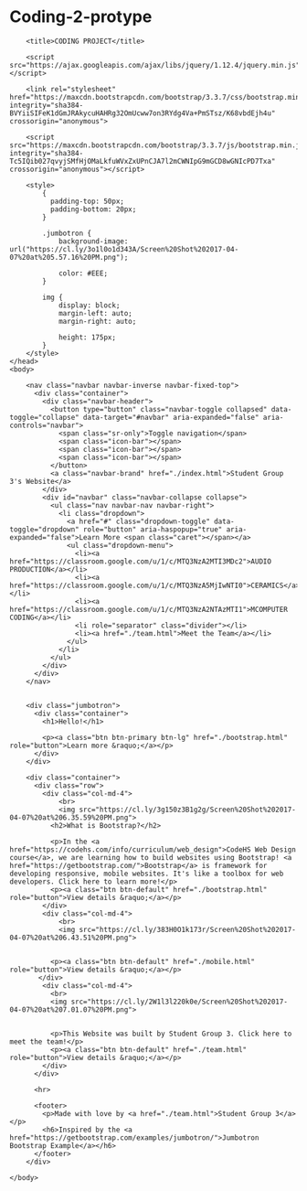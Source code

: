# Coding-2-protype
<!DOCTYPE html>
<html>
    <head>
        <meta charset="utf-8">
        <meta http-equiv="X-UA-Compatible" content="IE=edge">
        <meta name="viewport" content="width=device-width, initial-scale=1">
        
        <title>CODING PROJECT</title>
        
        <script src="https://ajax.googleapis.com/ajax/libs/jquery/1.12.4/jquery.min.js"></script>
        
        <link rel="stylesheet" href="https://maxcdn.bootstrapcdn.com/bootstrap/3.3.7/css/bootstrap.min.css" integrity="sha384-BVYiiSIFeK1dGmJRAkycuHAHRg32OmUcww7on3RYdg4Va+PmSTsz/K68vbdEjh4u" crossorigin="anonymous">
        
        <script src="https://maxcdn.bootstrapcdn.com/bootstrap/3.3.7/js/bootstrap.min.js" integrity="sha384-Tc5IQib027qvyjSMfHjOMaLkfuWVxZxUPnCJA7l2mCWNIpG9mGCD8wGNIcPD7Txa" crossorigin="anonymous"></script>
        
        <style>
            {
              padding-top: 50px;
              padding-bottom: 20px;
            }
            
            .jumbotron {
                background-image: url("https://cl.ly/3o1l0o1d343A/Screen%20Shot%202017-04-07%20at%205.57.16%20PM.png");
                
                color: #EEE;
            }
            
            img {
                display: block;
                margin-left: auto;
                margin-right: auto;
                
                height: 175px;
            }
        </style>
    </head>
    <body>
    
        <nav class="navbar navbar-inverse navbar-fixed-top">
          <div class="container">
            <div class="navbar-header">
              <button type="button" class="navbar-toggle collapsed" data-toggle="collapse" data-target="#navbar" aria-expanded="false" aria-controls="navbar">
                <span class="sr-only">Toggle navigation</span>
                <span class="icon-bar"></span>
                <span class="icon-bar"></span>
                <span class="icon-bar"></span>
              </button>
              <a class="navbar-brand" href="./index.html">Student Group 3's Website</a>
            </div>
            <div id="navbar" class="navbar-collapse collapse">
              <ul class="nav navbar-nav navbar-right">
                <li class="dropdown">
                  <a href="#" class="dropdown-toggle" data-toggle="dropdown" role="button" aria-haspopup="true" aria-expanded="false">Learn More <span class="caret"></span></a>
                  <ul class="dropdown-menu">
                    <li><a href="https://classroom.google.com/u/1/c/MTQ3NzA2MTI3MDc2">AUDIO PRODUCTION</a></li>
                    <li><a href="https://classroom.google.com/u/1/c/MTQ3NzA5MjIwNTI0">CERAMICS</a></li>
                    <li><a href="https://classroom.google.com/u/1/c/MTQ3NzA2NTAzMTI1">MCOMPUTER CODING</a></li>
                    <li role="separator" class="divider"></li>
                    <li><a href="./team.html">Meet the Team</a></li>
                  </ul>
                </li>
              </ul>
            </div>
          </div>
        </nav>
    
        
        <div class="jumbotron">
          <div class="container">
            <h1>Hello!</h1>
            
            <p><a class="btn btn-primary btn-lg" href="./bootstrap.html" role="button">Learn more &raquo;</a></p>
          </div>
        </div>
    
        <div class="container">
          <div class="row">
            <div class="col-md-4">
                <br>
                <img src="https://cl.ly/3g150z3B1g2g/Screen%20Shot%202017-04-07%20at%206.35.59%20PM.png">
              <h2>What is Bootstrap?</h2>
              
              <p>In the <a href="https://codehs.com/info/curriculum/web_design">CodeHS Web Design course</a>, we are learning how to build websites using Bootstrap! <a href="https://getbootstrap.com/">Bootstrap</a> is framework for developing responsive, mobile websites. It's like a toolbox for web developers. Click here to learn more!</p>
              <p><a class="btn btn-default" href="./bootstrap.html" role="button">View details &raquo;</a></p>
            </div>
            <div class="col-md-4">
                <br>
                <img src="https://cl.ly/383H0O1k173r/Screen%20Shot%202017-04-07%20at%206.43.51%20PM.png">
              
              
              <p><a class="btn btn-default" href="./mobile.html" role="button">View details &raquo;</a></p>
           </div>
            <div class="col-md-4">
              <br>
              <img src="https://cl.ly/2W1l3l220k0e/Screen%20Shot%202017-04-07%20at%207.01.07%20PM.png">
             
              
              <p>This Website was built by Student Group 3. Click here to meet the team!</p>
              <p><a class="btn btn-default" href="./team.html" role="button">View details &raquo;</a></p>
            </div>
          </div>
    
          <hr>
    
          <footer>
            <p>Made with love by <a href="./team.html">Student Group 3</a></p>
            <h6>Inspired by the <a href="https://getbootstrap.com/examples/jumbotron/">Jumbotron Bootstrap Example</a></h6>
          </footer>
        </div>
            
    </body>
</html>
